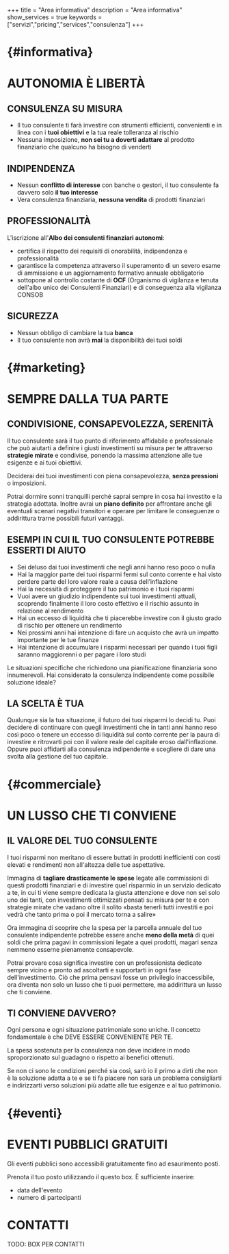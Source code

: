 +++
title = "Area informativa"
description = "Area informativa"
show_services = true
keywords = ["servizi","pricing","services","consulenza"]
+++
# {#informativa}

# AUTONOMIA &Egrave; LIBERT&Agrave;

## CONSULENZA SU MISURA
- Il tuo consulente ti far&agrave; investire con strumenti efficienti, convenienti e in linea con i **tuoi obiettivi** e la tua reale tolleranza al rischio
- Nessuna imposizione, **non sei tu a doverti adattare** al prodotto finanziario che qualcuno ha bisogno di venderti

## INDIPENDENZA
- Nessun **conflitto di interesse** con banche o gestori, il tuo consulente fa davvero solo **il tuo interesse**
- Vera consulenza finanziaria, **nessuna vendita** di prodotti finanziari

## PROFESSIONALIT&Agrave;
L'iscrizione all'**Albo dei consulenti finanziari autonomi**:
- certifica il rispetto dei requisiti di onorabilit&agrave;, indipendenza e professionalit&agrave;
- garantisce la competenza attraverso il superamento di un severo esame di ammissione e un aggiornamento formativo annuale obbligatorio
- sottopone al controllo costante di **OCF** (Organismo di vigilanza e tenuta dell'albo unico dei Consulenti Finanziari) e di conseguenza alla vigilanza CONSOB

## SICUREZZA
- Nessun obbligo di cambiare la tua **banca**
- Il tuo consulente non avrà **mai** la disponibilità dei tuoi soldi

# {#marketing}

# SEMPRE DALLA TUA PARTE 

## CONDIVISIONE, CONSAPEVOLEZZA, SERENIT&Agrave;
Il tuo consulente sar&agrave; il tuo punto di riferimento affidabile e professionale che pu&ograve; aiutarti a definire i giusti investimenti su misura per te attraverso **strategie mirate** e condivise, ponendo la massima attenzione alle tue esigenze e ai tuoi obiettivi.

Deciderai dei tuoi investimenti con piena consapevolezza, **senza pressioni** o imposizioni.

Potrai dormire sonni tranquilli perch&eacute; saprai sempre in cosa hai investito e la strategia adottata. Inoltre avrai un **piano definito** per affrontare anche gli eventuali scenari negativi transitori e operare per limitare le conseguenze o addirittura trarne possibili futuri vantaggi.
## ESEMPI IN CUI IL TUO CONSULENTE POTREBBE ESSERTI DI AIUTO
- Sei deluso dai tuoi investimenti che negli anni hanno reso poco o nulla
- Hai la maggior parte dei tuoi risparmi fermi sul conto corrente e hai visto perdere parte del loro valore reale a causa dell’inflazione
- Hai la necessit&agrave; di proteggere il tuo patrimonio e i tuoi risparmi
- Vuoi avere un giudizio indipendente sui tuoi investimenti attuali, scoprendo finalmente il loro costo effettivo e il rischio assunto in relazione al rendimento
- Hai un eccesso di liquidit&agrave; che ti piacerebbe investire con il giusto grado di rischio per ottenere un rendimento
- Nei prossimi anni hai intenzione di fare un acquisto che avr&agrave; un impatto importante per le tue finanze
- Hai intenzione di accumulare i risparmi necessari per quando i tuoi figli saranno maggiorenni o per pagare i loro studi


Le situazioni specifiche che richiedono una pianificazione finanziaria sono innumerevoli. Hai considerato la consulenza indipendente come possibile soluzione ideale?

## LA SCELTA &Egrave; TUA
Qualunque sia la tua situazione, il futuro dei tuoi risparmi lo decidi tu. Puoi decidere di continuare con quegli investimenti che in tanti anni hanno reso cos&igrave; poco o tenere un eccesso di liquidit&agrave; sul conto corrente per la paura di investire e ritrovarti poi con il valore reale del capitale eroso dall'inflazione. Oppure puoi affidarti alla consulenza indipendente e scegliere di dare una svolta alla gestione del tuo capitale.

# {#commerciale}

# UN LUSSO CHE TI CONVIENE 

## IL VALORE DEL TUO CONSULENTE

I tuoi risparmi non meritano di essere buttati in prodotti inefficienti con costi elevati e rendimenti non all'altezza delle tue aspettative.

Immagina di **tagliare drasticamente le spese** legate alle commissioni di questi prodotti finanziari e di investire quel risparmio in un servizio dedicato a te, in cui ti viene sempre dedicata la giusta attenzione e dove non sei solo uno dei tanti, con investimenti ottimizzati pensati su misura per te e con strategie mirate che vadano oltre il solito «basta tenerli tutti investiti e poi vedr&agrave; che tanto prima o poi il mercato torna a salire»

Ora immagina di scoprire che la spesa per la parcella annuale del tuo consulente indipendente potrebbe essere anche **meno della met&agrave;** di quei soldi che prima pagavi in commissioni legate a quei prodotti, magari senza nemmeno esserne pienamente consapevole. 

Potrai provare cosa significa investire con un professionista dedicato sempre vicino e pronto ad ascoltarti e supportarti in ogni fase dell'investimento. Ci&ograve; che prima pensavi fosse un privilegio inaccessibile, ora diventa non solo un lusso che ti puoi permettere, ma addirittura un lusso che ti conviene.


## TI CONVIENE DAVVERO?

Ogni persona e ogni situazione patrimoniale sono uniche. Il concetto fondamentale &egrave; che DEVE ESSERE CONVENIENTE PER TE.

La spesa sostenuta per la consulenza non deve incidere in modo sproporzionato sul guadagno o rispetto ai benefici ottenuti.

Se non ci sono le condizioni perch&eacute; sia così, sar&ograve; io il primo a dirti che non &egrave; la soluzione adatta a te e se ti fa piacere non sar&agrave; un problema consigliarti e indirizzarti verso soluzioni pi&ugrave; adatte alle tue esigenze e al tuo patrimonio.

# {#eventi}

# EVENTI PUBBLICI GRATUITI 

Gli eventi pubblici sono accessibili gratuitamente fino ad esaurimento posti.

Prenota il tuo posto utilizzando il questo box. &Egrave; sufficiente inserire:
* data dell'evento
* numero di partecipanti

# CONTATTI

TODO: BOX PER CONTATTI
